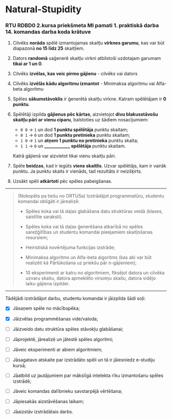 # Natural-Stupidity
### RTU RDBD0 2.kursa priekšmeta MI pamati 1. praktiskā darba 14. komandas darba koda krātuve

1) Cilvēks **norāda** spēlē izmantojamas skaitļu **virknes garumu**, kas var būt diapazonā **no 15 līdz 25** skaitļiem. 

2) Dators **randomā** saģenerē skaitļu virkni atbilstoši uzdotajam garumam **tikai ar 1 un 0**.

3) Cilvēks **izvēlas, kas veic pirmo gājienu** - cilvēks vai dators

4) Cilvēks **izvēlās kādu algoritmu izmantot** - Minimaksa algoritmu vai Alfa-beta algoritmu

5) Spēles **sākumstāvoklis** ir ģenerētā skaitļu virkne. Katram spēlētājam ir **0 punktu**. 

6) Spēlētāji izpilda **gājienus pēc kārtas**, aizvietojot **divu blakusstāvošu skaitļu pāri ar vienu ciparu**, balstoties uz šādiem nosacījumiem: 
   	* `0 0` → `1` un dod **1 punktu spēlētāja** punktu skaitam; 
	* `0 1` → `0` un dod **1 punktu pretinieka** punktu skaitam;
	* `1 0` → `1` un **atņem 1 punktu no pretinieka** punktu skaita;
	* `1 1` → `0` un **____________ spēlētāja** punktu skaitam.

	Katrā gājienā var aizvietot tikai vienu skaitļu pāri. 

7) Spēle **beidzas**, kad ir iegūts **viens skaitlis**. Uzvar spēlētājs, kam ir vairāk punktu. Ja punktu skaits ir vienāds, tad rezultāts ir neizšķirts.

8) Uzsākt spēli **atkārtoti** pēc spēles pabeigšanas.

-------------------------------------------------------------

> (Nokopēts pa tiešu no ORTUSa) Izstrādājot programmatūru, studentu komandai obligāti ir jārealizē: 
> * Spēles koka vai tā daļas glabāšana datu struktūras veidā (klases, saistītie saraksti).
>
> * Spēles koka vai tā daļas ģenerēšana atkarībā no spēles sarežģītības un studentu komandai pieejamiem skaitļošanas resursiem;
>
> * Heiristiskā novērtējuma funkcijas izstrāde;
>
> * Minimaksa algoritms un Alfa-beta algoritms (kas abi var būt realizēti kā Pārlūkošana uz priekšu pār n-gājieniem);
>
> * 10 eksperimenti ar katru no algoritmiem, fiksējot datora un cilvēka uzvaru skaitu, datora apmeklēto virsotņu skaitu, datora vidējo laiku gājiena izpildei.

--------------------------------------------------------------------
Tādējādi izstrādājot darbu, studentu komandai ir jāizpilda šādi soļi:

- [x] Jāsaņem spēle no mācībspēka;

- [x] Jāizvēlas programmēšanas vide/valoda;

- [ ] Jāizveido datu struktūra spēles stāvokļu glabāšanai;

- [ ] Jāprojektē, jārealizē un jātestē spēles algoritmi;

- [ ] Jāveic eksperimenti ar abiem algoritmiem;

- [ ] Jāsagatavo atskaite par izstrādāto spēli un tā ir jāiesniedz e-studiju kursā;

- [ ] Jāatbild uz jautājumiem par mākslīgā intelekta rīku izmantošanu spēles izstrādē;

- [ ] Jāveic komandas dalībnieku savstarpējā vērtēšana;

- [ ] Jāpiesakās aizstāvēšanas laikam;

- [ ] Jāaizstāv izstrādātais darbs.
